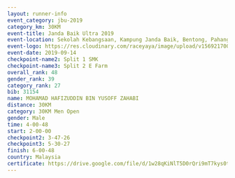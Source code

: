```yaml
---
layout: runner-info 
event_category: jbu-2019 
category_km: 30KM 
event-title: Janda Baik Ultra 2019  
event-location: Sekolah Kebangsaan, Kampung Janda Baik, Bentong, Pahang, Malaysia 
event-logo: https://res.cloudinary.com/raceyaya/image/upload/v1569217009/logo/janda-baik_vch1pc.jpg 
event-date: 2019-09-14 
checkpoint-name2: Split 1 SMK 
checkpoint-name3: Split 2 E Farm 
overall_rank: 48
gender_rank: 39
category_rank: 27
bib: 31154
name: MOHAMAD HAFIZUDDIN BIN YUSOFF ZAHABI
distance: 30KM
category: 30KM Men Open
gender: Male
time: 4-00-48
start: 2-00-00
checkpoint2: 3-47-26
checkpoint3: 5-30-27
finish: 6-00-48
country: Malaysia
certificate: https://drive.google.com/file/d/1w28qKiNlT5D0rQri9mT7kys0t0U6wstv/view?usp=sharing
---
```

